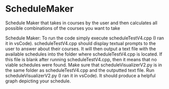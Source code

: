 # ScheduleMaker
Schedule Maker that takes in courses by the user and then calculates all possible combinations of the courses you want to take

Schedule Maker: To run the code simply execute scheduleTestV4.cpp (I ran it in vsCode). scheduleTestV4.cpp should display textual prompts to the user to answer about their courses. It will then output a text file with the available schedules into the folder where scheduleTestV4.cpp is located. If this file is blank after running scheduleTestV4.cpp, then it means that no viable schedules were found. Make sure that scheduleVisualizerV2.py is in the same folder as scheduleTestV4.cpp and the outputted text file. Run scheduleVisualizerV2.py (I ran it in vsCode). It should produce a helpful graph depicting your schedule.

